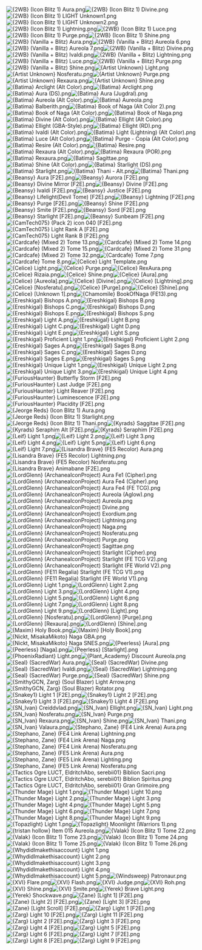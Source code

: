 ![{2WB} (Icon Blitz 1) Aura.png](https://raw.githubusercontent.com/Klokinator/FE-Repo/main/Item%20Icons/Magic%20-%20Light/%7B2WB%7D%20(Icon%20Blitz%201)%20Aura.png "{2WB} (Icon Blitz 1) Aura.png")![{2WB} (Icon Blitz 1) Divine.png](https://raw.githubusercontent.com/Klokinator/FE-Repo/main/Item%20Icons/Magic%20-%20Light/%7B2WB%7D%20(Icon%20Blitz%201)%20Divine.png "{2WB} (Icon Blitz 1) Divine.png")![{2WB} (Icon Blitz 1) LIGHT Unknown1.png](https://raw.githubusercontent.com/Klokinator/FE-Repo/main/Item%20Icons/Magic%20-%20Light/%7B2WB%7D%20(Icon%20Blitz%201)%20LIGHT%20Unknown1.png "{2WB} (Icon Blitz 1) LIGHT Unknown1.png")![{2WB} (Icon Blitz 1) LIGHT Unknown2.png](https://raw.githubusercontent.com/Klokinator/FE-Repo/main/Item%20Icons/Magic%20-%20Light/%7B2WB%7D%20(Icon%20Blitz%201)%20LIGHT%20Unknown2.png "{2WB} (Icon Blitz 1) LIGHT Unknown2.png")![{2WB} (Icon Blitz 1) Lightning.png](https://raw.githubusercontent.com/Klokinator/FE-Repo/main/Item%20Icons/Magic%20-%20Light/%7B2WB%7D%20(Icon%20Blitz%201)%20Lightning.png "{2WB} (Icon Blitz 1) Lightning.png")![{2WB} (Icon Blitz 1) Luce.png](https://raw.githubusercontent.com/Klokinator/FE-Repo/main/Item%20Icons/Magic%20-%20Light/%7B2WB%7D%20(Icon%20Blitz%201)%20Luce.png "{2WB} (Icon Blitz 1) Luce.png")![{2WB} (Icon Blitz 1) Purge.png](https://raw.githubusercontent.com/Klokinator/FE-Repo/main/Item%20Icons/Magic%20-%20Light/%7B2WB%7D%20(Icon%20Blitz%201)%20Purge.png "{2WB} (Icon Blitz 1) Purge.png")![{2WB} (Icon Blitz 1) Shine.png](https://raw.githubusercontent.com/Klokinator/FE-Repo/main/Item%20Icons/Magic%20-%20Light/%7B2WB%7D%20(Icon%20Blitz%201)%20Shine.png "{2WB} (Icon Blitz 1) Shine.png")![{2WB} (Vanilla + Blitz) Aura.png](https://raw.githubusercontent.com/Klokinator/FE-Repo/main/Item%20Icons/Magic%20-%20Light/%7B2WB%7D%20(Vanilla%20%2B%20Blitz)%20Aura.png "{2WB} (Vanilla + Blitz) Aura.png")![{2WB} (Vanilla + Blitz) Aureola 6.png](https://raw.githubusercontent.com/Klokinator/FE-Repo/main/Item%20Icons/Magic%20-%20Light/%7B2WB%7D%20(Vanilla%20%2B%20Blitz)%20Aureola%206.png "{2WB} (Vanilla + Blitz) Aureola 6.png")![{2WB} (Vanilla + Blitz) Aureola 7.png](https://raw.githubusercontent.com/Klokinator/FE-Repo/main/Item%20Icons/Magic%20-%20Light/%7B2WB%7D%20(Vanilla%20%2B%20Blitz)%20Aureola%207.png "{2WB} (Vanilla + Blitz) Aureola 7.png")![{2WB} (Vanilla + Blitz) Divine.png](https://raw.githubusercontent.com/Klokinator/FE-Repo/main/Item%20Icons/Magic%20-%20Light/%7B2WB%7D%20(Vanilla%20%2B%20Blitz)%20Divine.png "{2WB} (Vanilla + Blitz) Divine.png")![{2WB} (Vanilla + Blitz) Ivaldi.png](https://raw.githubusercontent.com/Klokinator/FE-Repo/main/Item%20Icons/Magic%20-%20Light/%7B2WB%7D%20(Vanilla%20%2B%20Blitz)%20Ivaldi.png "{2WB} (Vanilla + Blitz) Ivaldi.png")![{2WB} (Vanilla + Blitz) Lightning.png](https://raw.githubusercontent.com/Klokinator/FE-Repo/main/Item%20Icons/Magic%20-%20Light/%7B2WB%7D%20(Vanilla%20%2B%20Blitz)%20Lightning.png "{2WB} (Vanilla + Blitz) Lightning.png")![{2WB} (Vanilla + Blitz) Luce.png](https://raw.githubusercontent.com/Klokinator/FE-Repo/main/Item%20Icons/Magic%20-%20Light/%7B2WB%7D%20(Vanilla%20%2B%20Blitz)%20Luce.png "{2WB} (Vanilla + Blitz) Luce.png")![{2WB} (Vanilla + Blitz) Purge.png](https://raw.githubusercontent.com/Klokinator/FE-Repo/main/Item%20Icons/Magic%20-%20Light/%7B2WB%7D%20(Vanilla%20%2B%20Blitz)%20Purge.png "{2WB} (Vanilla + Blitz) Purge.png")![{2WB} (Vanilla + Blitz) Shine.png](https://raw.githubusercontent.com/Klokinator/FE-Repo/main/Item%20Icons/Magic%20-%20Light/%7B2WB%7D%20(Vanilla%20%2B%20Blitz)%20Shine.png "{2WB} (Vanilla + Blitz) Shine.png")![{Artist Unknown} Light.png](https://raw.githubusercontent.com/Klokinator/FE-Repo/main/Item%20Icons/Magic%20-%20Light/%7BArtist%20Unknown%7D%20Light.png "{Artist Unknown} Light.png")![{Artist Unknown} Nosferatu.png](https://raw.githubusercontent.com/Klokinator/FE-Repo/main/Item%20Icons/Magic%20-%20Light/%7BArtist%20Unknown%7D%20Nosferatu.png "{Artist Unknown} Nosferatu.png")![{Artist Unknown} Purge.png](https://raw.githubusercontent.com/Klokinator/FE-Repo/main/Item%20Icons/Magic%20-%20Light/%7BArtist%20Unknown%7D%20Purge.png "{Artist Unknown} Purge.png")![{Artist Unknown} Rexaura.png](https://raw.githubusercontent.com/Klokinator/FE-Repo/main/Item%20Icons/Magic%20-%20Light/%7BArtist%20Unknown%7D%20Rexaura.png "{Artist Unknown} Rexaura.png")![{Artist Unknown} Shine.png](https://raw.githubusercontent.com/Klokinator/FE-Repo/main/Item%20Icons/Magic%20-%20Light/%7BArtist%20Unknown%7D%20Shine.png "{Artist Unknown} Shine.png")![{Batima} Arclight (Alt Color).png](https://raw.githubusercontent.com/Klokinator/FE-Repo/main/Item%20Icons/Magic%20-%20Light/%7BBatima%7D%20Arclight%20(Alt%20Color).png "{Batima} Arclight (Alt Color).png")![{Batima} Arclight.png](https://raw.githubusercontent.com/Klokinator/FE-Repo/main/Item%20Icons/Magic%20-%20Light/%7BBatima%7D%20Arclight.png "{Batima} Arclight.png")![{Batima} Aura (DS).png](https://raw.githubusercontent.com/Klokinator/FE-Repo/main/Item%20Icons/Magic%20-%20Light/%7BBatima%7D%20Aura%20(DS).png "{Batima} Aura (DS).png")![{Batima} Aura (Jugdral).png](https://raw.githubusercontent.com/Klokinator/FE-Repo/main/Item%20Icons/Magic%20-%20Light/%7BBatima%7D%20Aura%20(Jugdral).png "{Batima} Aura (Jugdral).png")![{Batima} Aureola (Alt Color).png](https://raw.githubusercontent.com/Klokinator/FE-Repo/main/Item%20Icons/Magic%20-%20Light/%7BBatima%7D%20Aureola%20(Alt%20Color).png "{Batima} Aureola (Alt Color).png")![{Batima} Aureola.png](https://raw.githubusercontent.com/Klokinator/FE-Repo/main/Item%20Icons/Magic%20-%20Light/%7BBatima%7D%20Aureola.png "{Batima} Aureola.png")![{Batima} Balberith.png](https://raw.githubusercontent.com/Klokinator/FE-Repo/main/Item%20Icons/Magic%20-%20Light/%7BBatima%7D%20Balberith.png "{Batima} Balberith.png")![{Batima} Book of Naga (Alt Color 2).png](https://raw.githubusercontent.com/Klokinator/FE-Repo/main/Item%20Icons/Magic%20-%20Light/%7BBatima%7D%20Book%20of%20Naga%20(Alt%20Color%202).png "{Batima} Book of Naga (Alt Color 2).png")![{Batima} Book of Naga (Alt Color).png](https://raw.githubusercontent.com/Klokinator/FE-Repo/main/Item%20Icons/Magic%20-%20Light/%7BBatima%7D%20Book%20of%20Naga%20(Alt%20Color).png "{Batima} Book of Naga (Alt Color).png")![{Batima} Book of Naga.png](https://raw.githubusercontent.com/Klokinator/FE-Repo/main/Item%20Icons/Magic%20-%20Light/%7BBatima%7D%20Book%20of%20Naga.png "{Batima} Book of Naga.png")![{Batima} Divine (Alt Color).png](https://raw.githubusercontent.com/Klokinator/FE-Repo/main/Item%20Icons/Magic%20-%20Light/%7BBatima%7D%20Divine%20(Alt%20Color).png "{Batima} Divine (Alt Color).png")![{Batima} Ellight (Alt Color).png](https://raw.githubusercontent.com/Klokinator/FE-Repo/main/Item%20Icons/Magic%20-%20Light/%7BBatima%7D%20Ellight%20(Alt%20Color).png "{Batima} Ellight (Alt Color).png")![{Batima} Ellight (GBA-Style).png](https://raw.githubusercontent.com/Klokinator/FE-Repo/main/Item%20Icons/Magic%20-%20Light/%7BBatima%7D%20Ellight%20(GBA-Style).png "{Batima} Ellight (GBA-Style).png")![{Batima} Ellight (RD).png](https://raw.githubusercontent.com/Klokinator/FE-Repo/main/Item%20Icons/Magic%20-%20Light/%7BBatima%7D%20Ellight%20(RD).png "{Batima} Ellight (RD).png")![{Batima} Ivaldi (Alt Color).png](https://raw.githubusercontent.com/Klokinator/FE-Repo/main/Item%20Icons/Magic%20-%20Light/%7BBatima%7D%20Ivaldi%20(Alt%20Color).png "{Batima} Ivaldi (Alt Color).png")![{Batima} Light (Lightning) (Alt Color).png](https://raw.githubusercontent.com/Klokinator/FE-Repo/main/Item%20Icons/Magic%20-%20Light/%7BBatima%7D%20Light%20(Lightning)%20(Alt%20Color).png "{Batima} Light (Lightning) (Alt Color).png")![{Batima} Luce (Alt Color).png](https://raw.githubusercontent.com/Klokinator/FE-Repo/main/Item%20Icons/Magic%20-%20Light/%7BBatima%7D%20Luce%20(Alt%20Color).png "{Batima} Luce (Alt Color).png")![{Batima} Purge - Copia (Alt Color).png](https://raw.githubusercontent.com/Klokinator/FE-Repo/main/Item%20Icons/Magic%20-%20Light/%7BBatima%7D%20Purge%20-%20Copia%20(Alt%20Color).png "{Batima} Purge - Copia (Alt Color).png")![{Batima} Resire (Alt Color).png](https://raw.githubusercontent.com/Klokinator/FE-Repo/main/Item%20Icons/Magic%20-%20Light/%7BBatima%7D%20Resire%20(Alt%20Color).png "{Batima} Resire (Alt Color).png")![{Batima} Resire.png](https://raw.githubusercontent.com/Klokinator/FE-Repo/main/Item%20Icons/Magic%20-%20Light/%7BBatima%7D%20Resire.png "{Batima} Resire.png")![{Batima} Rexaura (Alt Color).png](https://raw.githubusercontent.com/Klokinator/FE-Repo/main/Item%20Icons/Magic%20-%20Light/%7BBatima%7D%20Rexaura%20(Alt%20Color).png "{Batima} Rexaura (Alt Color).png")![{Batima} Rexaura (POR).png](https://raw.githubusercontent.com/Klokinator/FE-Repo/main/Item%20Icons/Magic%20-%20Light/%7BBatima%7D%20Rexaura%20(POR).png "{Batima} Rexaura (POR).png")![{Batima} Rexaura.png](https://raw.githubusercontent.com/Klokinator/FE-Repo/main/Item%20Icons/Magic%20-%20Light/%7BBatima%7D%20Rexaura.png "{Batima} Rexaura.png")![{Batima} Sagittae.png](https://raw.githubusercontent.com/Klokinator/FE-Repo/main/Item%20Icons/Magic%20-%20Light/%7BBatima%7D%20Sagittae.png "{Batima} Sagittae.png")![{Batima} Shine (Alt Color).png](https://raw.githubusercontent.com/Klokinator/FE-Repo/main/Item%20Icons/Magic%20-%20Light/%7BBatima%7D%20Shine%20(Alt%20Color).png "{Batima} Shine (Alt Color).png")![{Batima} Starlight (DS).png](https://raw.githubusercontent.com/Klokinator/FE-Repo/main/Item%20Icons/Magic%20-%20Light/%7BBatima%7D%20Starlight%20(DS).png "{Batima} Starlight (DS).png")![{Batima} Starlight.png](https://raw.githubusercontent.com/Klokinator/FE-Repo/main/Item%20Icons/Magic%20-%20Light/%7BBatima%7D%20Starlight.png "{Batima} Starlight.png")![{Batima} Thani - Alt.png](https://raw.githubusercontent.com/Klokinator/FE-Repo/main/Item%20Icons/Magic%20-%20Light/%7BBatima%7D%20Thani%20-%20Alt.png "{Batima} Thani - Alt.png")![{Batima} Thani.png](https://raw.githubusercontent.com/Klokinator/FE-Repo/main/Item%20Icons/Magic%20-%20Light/%7BBatima%7D%20Thani.png "{Batima} Thani.png")![{Beansy} Aura [F2E].png](https://raw.githubusercontent.com/Klokinator/FE-Repo/main/Item%20Icons/Magic%20-%20Light/%7BBeansy%7D%20Aura%20%5BF2E%5D.png "{Beansy} Aura [F2E].png")![{Beansy} Aurora [F2E].png](https://raw.githubusercontent.com/Klokinator/FE-Repo/main/Item%20Icons/Magic%20-%20Light/%7BBeansy%7D%20Aurora%20%5BF2E%5D.png "{Beansy} Aurora [F2E].png")![{Beansy} Divine Mirror [F2E].png](https://raw.githubusercontent.com/Klokinator/FE-Repo/main/Item%20Icons/Magic%20-%20Light/%7BBeansy%7D%20Divine%20Mirror%20%5BF2E%5D.png "{Beansy} Divine Mirror [F2E].png")![{Beansy} Divine [F2E].png](https://raw.githubusercontent.com/Klokinator/FE-Repo/main/Item%20Icons/Magic%20-%20Light/%7BBeansy%7D%20Divine%20%5BF2E%5D.png "{Beansy} Divine [F2E].png")![{Beansy} Ivaldi [F2E].png](https://raw.githubusercontent.com/Klokinator/FE-Repo/main/Item%20Icons/Magic%20-%20Light/%7BBeansy%7D%20Ivaldi%20%5BF2E%5D.png "{Beansy} Ivaldi [F2E].png")![{Beansy} Justice [F2E].png](https://raw.githubusercontent.com/Klokinator/FE-Repo/main/Item%20Icons/Magic%20-%20Light/%7BBeansy%7D%20Justice%20%5BF2E%5D.png "{Beansy} Justice [F2E].png")![{Beansy} Lifelight(Devil Tome) [F2E].png](https://raw.githubusercontent.com/Klokinator/FE-Repo/main/Item%20Icons/Magic%20-%20Light/%7BBeansy%7D%20Lifelight(Devil%20Tome)%20%5BF2E%5D.png "{Beansy} Lifelight(Devil Tome) [F2E].png")![{Beansy} Lightning [F2E].png](https://raw.githubusercontent.com/Klokinator/FE-Repo/main/Item%20Icons/Magic%20-%20Light/%7BBeansy%7D%20Lightning%20%5BF2E%5D.png "{Beansy} Lightning [F2E].png")![{Beansy} Purge [F2E].png](https://raw.githubusercontent.com/Klokinator/FE-Repo/main/Item%20Icons/Magic%20-%20Light/%7BBeansy%7D%20Purge%20%5BF2E%5D.png "{Beansy} Purge [F2E].png")![{Beansy} Shine [F2E].png](https://raw.githubusercontent.com/Klokinator/FE-Repo/main/Item%20Icons/Magic%20-%20Light/%7BBeansy%7D%20Shine%20%5BF2E%5D.png "{Beansy} Shine [F2E].png")![{Beansy} Smite [F2E].png](https://raw.githubusercontent.com/Klokinator/FE-Repo/main/Item%20Icons/Magic%20-%20Light/%7BBeansy%7D%20Smite%20%5BF2E%5D.png "{Beansy} Smite [F2E].png")![{Beansy} Sord [F2E].png](https://raw.githubusercontent.com/Klokinator/FE-Repo/main/Item%20Icons/Magic%20-%20Light/%7BBeansy%7D%20Sord%20%5BF2E%5D.png "{Beansy} Sord [F2E].png")![{Beansy} Starlight [F2E].png](https://raw.githubusercontent.com/Klokinator/FE-Repo/main/Item%20Icons/Magic%20-%20Light/%7BBeansy%7D%20Starlight%20%5BF2E%5D.png "{Beansy} Starlight [F2E].png")![{Beansy} Sunbeam [F2E].png](https://raw.githubusercontent.com/Klokinator/FE-Repo/main/Item%20Icons/Magic%20-%20Light/%7BBeansy%7D%20Sunbeam%20%5BF2E%5D.png "{Beansy} Sunbeam [F2E].png")![{CamTech075} (Pack 2) icon 040 [F2E].png](https://raw.githubusercontent.com/Klokinator/FE-Repo/main/Item%20Icons/Magic%20-%20Light/%7BCamTech075%7D%20(Pack%202)%20icon%20040%20%5BF2E%5D.png "{CamTech075} (Pack 2) icon 040 [F2E].png")![{CamTech075} Light Rank A [F2E].png](https://raw.githubusercontent.com/Klokinator/FE-Repo/main/Item%20Icons/Magic%20-%20Light/%7BCamTech075%7D%20Light%20Rank%20A%20%5BF2E%5D.png "{CamTech075} Light Rank A [F2E].png")![{CamTech075} Light Rank B [F2E].png](https://raw.githubusercontent.com/Klokinator/FE-Repo/main/Item%20Icons/Magic%20-%20Light/%7BCamTech075%7D%20Light%20Rank%20B%20%5BF2E%5D.png "{CamTech075} Light Rank B [F2E].png")![{Cardcafe} (Mixed 2) Tome 13.png](https://raw.githubusercontent.com/Klokinator/FE-Repo/main/Item%20Icons/Magic%20-%20Light/%7BCardcafe%7D%20(Mixed%202)%20Tome%2013.png "{Cardcafe} (Mixed 2) Tome 13.png")![{Cardcafe} (Mixed 2) Tome 14.png](https://raw.githubusercontent.com/Klokinator/FE-Repo/main/Item%20Icons/Magic%20-%20Light/%7BCardcafe%7D%20(Mixed%202)%20Tome%2014.png "{Cardcafe} (Mixed 2) Tome 14.png")![{Cardcafe} (Mixed 2) Tome 15.png](https://raw.githubusercontent.com/Klokinator/FE-Repo/main/Item%20Icons/Magic%20-%20Light/%7BCardcafe%7D%20(Mixed%202)%20Tome%2015.png "{Cardcafe} (Mixed 2) Tome 15.png")![{Cardcafe} (Mixed 2) Tome 31.png](https://raw.githubusercontent.com/Klokinator/FE-Repo/main/Item%20Icons/Magic%20-%20Light/%7BCardcafe%7D%20(Mixed%202)%20Tome%2031.png "{Cardcafe} (Mixed 2) Tome 31.png")![{Cardcafe} (Mixed 2) Tome 32.png](https://raw.githubusercontent.com/Klokinator/FE-Repo/main/Item%20Icons/Magic%20-%20Light/%7BCardcafe%7D%20(Mixed%202)%20Tome%2032.png "{Cardcafe} (Mixed 2) Tome 32.png")![{Cardcafe} Tome 7.png](https://raw.githubusercontent.com/Klokinator/FE-Repo/main/Item%20Icons/Magic%20-%20Light/%7BCardcafe%7D%20Tome%207.png "{Cardcafe} Tome 7.png")![{Cardcafe} Tome 8.png](https://raw.githubusercontent.com/Klokinator/FE-Repo/main/Item%20Icons/Magic%20-%20Light/%7BCardcafe%7D%20Tome%208.png "{Cardcafe} Tome 8.png")![{Celice} Light Template.png](https://raw.githubusercontent.com/Klokinator/FE-Repo/main/Item%20Icons/Magic%20-%20Light/%7BCelice%7D%20Light%20Template.png "{Celice} Light Template.png")![{Celice} Light.png](https://raw.githubusercontent.com/Klokinator/FE-Repo/main/Item%20Icons/Magic%20-%20Light/%7BCelice%7D%20Light.png "{Celice} Light.png")![{Celice} Purge.png](https://raw.githubusercontent.com/Klokinator/FE-Repo/main/Item%20Icons/Magic%20-%20Light/%7BCelice%7D%20Purge.png "{Celice} Purge.png")![{Celice} RexAura.png](https://raw.githubusercontent.com/Klokinator/FE-Repo/main/Item%20Icons/Magic%20-%20Light/%7BCelice%7D%20RexAura.png "{Celice} RexAura.png")![{Celice} Rizaia.png](https://raw.githubusercontent.com/Klokinator/FE-Repo/main/Item%20Icons/Magic%20-%20Light/%7BCelice%7D%20Rizaia.png "{Celice} Rizaia.png")![{Celice} Shine.png](https://raw.githubusercontent.com/Klokinator/FE-Repo/main/Item%20Icons/Magic%20-%20Light/%7BCelice%7D%20Shine.png "{Celice} Shine.png")![{Celice} [Aura].png](https://raw.githubusercontent.com/Klokinator/FE-Repo/main/Item%20Icons/Magic%20-%20Light/%7BCelice%7D%20%5BAura%5D.png "{Celice} [Aura].png")![{Celice} [Aureola].png](https://raw.githubusercontent.com/Klokinator/FE-Repo/main/Item%20Icons/Magic%20-%20Light/%7BCelice%7D%20%5BAureola%5D.png "{Celice} [Aureola].png")![{Celice} [Divine].png](https://raw.githubusercontent.com/Klokinator/FE-Repo/main/Item%20Icons/Magic%20-%20Light/%7BCelice%7D%20%5BDivine%5D.png "{Celice} [Divine].png")![{Celice} [Lightning].png](https://raw.githubusercontent.com/Klokinator/FE-Repo/main/Item%20Icons/Magic%20-%20Light/%7BCelice%7D%20%5BLightning%5D.png "{Celice} [Lightning].png")![{Celice} [Nosferatu].png](https://raw.githubusercontent.com/Klokinator/FE-Repo/main/Item%20Icons/Magic%20-%20Light/%7BCelice%7D%20%5BNosferatu%5D.png "{Celice} [Nosferatu].png")![{Celice} [Purge].png](https://raw.githubusercontent.com/Klokinator/FE-Repo/main/Item%20Icons/Magic%20-%20Light/%7BCelice%7D%20%5BPurge%5D.png "{Celice} [Purge].png")![{Celice} [Shine].png](https://raw.githubusercontent.com/Klokinator/FE-Repo/main/Item%20Icons/Magic%20-%20Light/%7BCelice%7D%20%5BShine%5D.png "{Celice} [Shine].png")![{Celice} [Unknown 1].png](https://raw.githubusercontent.com/Klokinator/FE-Repo/main/Item%20Icons/Magic%20-%20Light/%7BCelice%7D%20%5BUnknown%201%5D.png "{Celice} [Unknown 1].png")![{Chamomile} BookOfNaga (FE13).png](https://raw.githubusercontent.com/Klokinator/FE-Repo/main/Item%20Icons/Magic%20-%20Light/%7BChamomile%7D%20BookOfNaga%20(FE13).png "{Chamomile} BookOfNaga (FE13).png")![{Ereshkigal} Bishops A.png](https://raw.githubusercontent.com/Klokinator/FE-Repo/main/Item%20Icons/Magic%20-%20Light/%7BEreshkigal%7D%20Bishops%20A.png "{Ereshkigal} Bishops A.png")![{Ereshkigal} Bishops B.png](https://raw.githubusercontent.com/Klokinator/FE-Repo/main/Item%20Icons/Magic%20-%20Light/%7BEreshkigal%7D%20Bishops%20B.png "{Ereshkigal} Bishops B.png")![{Ereshkigal} Bishops C.png](https://raw.githubusercontent.com/Klokinator/FE-Repo/main/Item%20Icons/Magic%20-%20Light/%7BEreshkigal%7D%20Bishops%20C.png "{Ereshkigal} Bishops C.png")![{Ereshkigal} Bishops D.png](https://raw.githubusercontent.com/Klokinator/FE-Repo/main/Item%20Icons/Magic%20-%20Light/%7BEreshkigal%7D%20Bishops%20D.png "{Ereshkigal} Bishops D.png")![{Ereshkigal} Bishops E.png](https://raw.githubusercontent.com/Klokinator/FE-Repo/main/Item%20Icons/Magic%20-%20Light/%7BEreshkigal%7D%20Bishops%20E.png "{Ereshkigal} Bishops E.png")![{Ereshkigal} Bishops S.png](https://raw.githubusercontent.com/Klokinator/FE-Repo/main/Item%20Icons/Magic%20-%20Light/%7BEreshkigal%7D%20Bishops%20S.png "{Ereshkigal} Bishops S.png")![{Ereshkigal} Light A.png](https://raw.githubusercontent.com/Klokinator/FE-Repo/main/Item%20Icons/Magic%20-%20Light/%7BEreshkigal%7D%20Light%20A.png "{Ereshkigal} Light A.png")![{Ereshkigal} Light B.png](https://raw.githubusercontent.com/Klokinator/FE-Repo/main/Item%20Icons/Magic%20-%20Light/%7BEreshkigal%7D%20Light%20B.png "{Ereshkigal} Light B.png")![{Ereshkigal} Light C.png](https://raw.githubusercontent.com/Klokinator/FE-Repo/main/Item%20Icons/Magic%20-%20Light/%7BEreshkigal%7D%20Light%20C.png "{Ereshkigal} Light C.png")![{Ereshkigal} Light D.png](https://raw.githubusercontent.com/Klokinator/FE-Repo/main/Item%20Icons/Magic%20-%20Light/%7BEreshkigal%7D%20Light%20D.png "{Ereshkigal} Light D.png")![{Ereshkigal} Light E.png](https://raw.githubusercontent.com/Klokinator/FE-Repo/main/Item%20Icons/Magic%20-%20Light/%7BEreshkigal%7D%20Light%20E.png "{Ereshkigal} Light E.png")![{Ereshkigal} Light S.png](https://raw.githubusercontent.com/Klokinator/FE-Repo/main/Item%20Icons/Magic%20-%20Light/%7BEreshkigal%7D%20Light%20S.png "{Ereshkigal} Light S.png")![{Ereshkigal} Proficient Light 1.png](https://raw.githubusercontent.com/Klokinator/FE-Repo/main/Item%20Icons/Magic%20-%20Light/%7BEreshkigal%7D%20Proficient%20Light%201.png "{Ereshkigal} Proficient Light 1.png")![{Ereshkigal} Proficient Light 2.png](https://raw.githubusercontent.com/Klokinator/FE-Repo/main/Item%20Icons/Magic%20-%20Light/%7BEreshkigal%7D%20Proficient%20Light%202.png "{Ereshkigal} Proficient Light 2.png")![{Ereshkigal} Sages A.png](https://raw.githubusercontent.com/Klokinator/FE-Repo/main/Item%20Icons/Magic%20-%20Light/%7BEreshkigal%7D%20Sages%20A.png "{Ereshkigal} Sages A.png")![{Ereshkigal} Sages B.png](https://raw.githubusercontent.com/Klokinator/FE-Repo/main/Item%20Icons/Magic%20-%20Light/%7BEreshkigal%7D%20Sages%20B.png "{Ereshkigal} Sages B.png")![{Ereshkigal} Sages C.png](https://raw.githubusercontent.com/Klokinator/FE-Repo/main/Item%20Icons/Magic%20-%20Light/%7BEreshkigal%7D%20Sages%20C.png "{Ereshkigal} Sages C.png")![{Ereshkigal} Sages D.png](https://raw.githubusercontent.com/Klokinator/FE-Repo/main/Item%20Icons/Magic%20-%20Light/%7BEreshkigal%7D%20Sages%20D.png "{Ereshkigal} Sages D.png")![{Ereshkigal} Sages E.png](https://raw.githubusercontent.com/Klokinator/FE-Repo/main/Item%20Icons/Magic%20-%20Light/%7BEreshkigal%7D%20Sages%20E.png "{Ereshkigal} Sages E.png")![{Ereshkigal} Sages S.png](https://raw.githubusercontent.com/Klokinator/FE-Repo/main/Item%20Icons/Magic%20-%20Light/%7BEreshkigal%7D%20Sages%20S.png "{Ereshkigal} Sages S.png")![{Ereshkigal} Unique Light 1.png](https://raw.githubusercontent.com/Klokinator/FE-Repo/main/Item%20Icons/Magic%20-%20Light/%7BEreshkigal%7D%20Unique%20Light%201.png "{Ereshkigal} Unique Light 1.png")![{Ereshkigal} Unique Light 2.png](https://raw.githubusercontent.com/Klokinator/FE-Repo/main/Item%20Icons/Magic%20-%20Light/%7BEreshkigal%7D%20Unique%20Light%202.png "{Ereshkigal} Unique Light 2.png")![{Ereshkigal} Unique Light 3.png](https://raw.githubusercontent.com/Klokinator/FE-Repo/main/Item%20Icons/Magic%20-%20Light/%7BEreshkigal%7D%20Unique%20Light%203.png "{Ereshkigal} Unique Light 3.png")![{Ereshkigal} Unique Light 4.png](https://raw.githubusercontent.com/Klokinator/FE-Repo/main/Item%20Icons/Magic%20-%20Light/%7BEreshkigal%7D%20Unique%20Light%204.png "{Ereshkigal} Unique Light 4.png")![{FuriousHaunter} Butterfly Storm [F2E].png](https://raw.githubusercontent.com/Klokinator/FE-Repo/main/Item%20Icons/Magic%20-%20Light/%7BFuriousHaunter%7D%20Butterfly%20Storm%20%5BF2E%5D.png "{FuriousHaunter} Butterfly Storm [F2E].png")![{FuriousHaunter} Last Judge [F2E].png](https://raw.githubusercontent.com/Klokinator/FE-Repo/main/Item%20Icons/Magic%20-%20Light/%7BFuriousHaunter%7D%20Last%20Judge%20%5BF2E%5D.png "{FuriousHaunter} Last Judge [F2E].png")![{FuriousHaunter} Light Reaver [F2E].png](https://raw.githubusercontent.com/Klokinator/FE-Repo/main/Item%20Icons/Magic%20-%20Light/%7BFuriousHaunter%7D%20Light%20Reaver%20%5BF2E%5D.png "{FuriousHaunter} Light Reaver [F2E].png")![{FuriousHaunter} Luminescence [F2E].png](https://raw.githubusercontent.com/Klokinator/FE-Repo/main/Item%20Icons/Magic%20-%20Light/%7BFuriousHaunter%7D%20Luminescence%20%5BF2E%5D.png "{FuriousHaunter} Luminescence [F2E].png")![{FuriousHaunter} Placidity [F2E].png](https://raw.githubusercontent.com/Klokinator/FE-Repo/main/Item%20Icons/Magic%20-%20Light/%7BFuriousHaunter%7D%20Placidity%20%5BF2E%5D.png "{FuriousHaunter} Placidity [F2E].png")![{Jeorge Reds} (Icon Blitz 1) Aura.png](https://raw.githubusercontent.com/Klokinator/FE-Repo/main/Item%20Icons/Magic%20-%20Light/%7BJeorge%20Reds%7D%20(Icon%20Blitz%201)%20Aura.png "{Jeorge Reds} (Icon Blitz 1) Aura.png")![{Jeorge Reds} (Icon Blitz 1) Starlight.png](https://raw.githubusercontent.com/Klokinator/FE-Repo/main/Item%20Icons/Magic%20-%20Light/%7BJeorge%20Reds%7D%20(Icon%20Blitz%201)%20Starlight.png "{Jeorge Reds} (Icon Blitz 1) Starlight.png")![{Jeorge Reds} (Icon Blitz 1) Thani.png](https://raw.githubusercontent.com/Klokinator/FE-Repo/main/Item%20Icons/Magic%20-%20Light/%7BJeorge%20Reds%7D%20(Icon%20Blitz%201)%20Thani.png "{Jeorge Reds} (Icon Blitz 1) Thani.png")![{Kyrads} Saggitae [F2E].png](https://raw.githubusercontent.com/Klokinator/FE-Repo/main/Item%20Icons/Magic%20-%20Light/%7BKyrads%7D%20Saggitae%20%5BF2E%5D.png "{Kyrads} Saggitae [F2E].png")![{Kyrads} Seraphim Alt [F2E].png](https://raw.githubusercontent.com/Klokinator/FE-Repo/main/Item%20Icons/Magic%20-%20Light/%7BKyrads%7D%20Seraphim%20Alt%20%5BF2E%5D.png "{Kyrads} Seraphim Alt [F2E].png")![{Kyrads} Seraphim [F2E].png](https://raw.githubusercontent.com/Klokinator/FE-Repo/main/Item%20Icons/Magic%20-%20Light/%7BKyrads%7D%20Seraphim%20%5BF2E%5D.png "{Kyrads} Seraphim [F2E].png")![{Leif} Light 1.png](https://raw.githubusercontent.com/Klokinator/FE-Repo/main/Item%20Icons/Magic%20-%20Light/%7BLeif%7D%20Light%201.png "{Leif} Light 1.png")![{Leif} Light 2.png](https://raw.githubusercontent.com/Klokinator/FE-Repo/main/Item%20Icons/Magic%20-%20Light/%7BLeif%7D%20Light%202.png "{Leif} Light 2.png")![{Leif} Light 3.png](https://raw.githubusercontent.com/Klokinator/FE-Repo/main/Item%20Icons/Magic%20-%20Light/%7BLeif%7D%20Light%203.png "{Leif} Light 3.png")![{Leif} Light 4.png](https://raw.githubusercontent.com/Klokinator/FE-Repo/main/Item%20Icons/Magic%20-%20Light/%7BLeif%7D%20Light%204.png "{Leif} Light 4.png")![{Leif} Light 5.png](https://raw.githubusercontent.com/Klokinator/FE-Repo/main/Item%20Icons/Magic%20-%20Light/%7BLeif%7D%20Light%205.png "{Leif} Light 5.png")![{Leif} Light 6.png](https://raw.githubusercontent.com/Klokinator/FE-Repo/main/Item%20Icons/Magic%20-%20Light/%7BLeif%7D%20Light%206.png "{Leif} Light 6.png")![{Leif} Light 7.png](https://raw.githubusercontent.com/Klokinator/FE-Repo/main/Item%20Icons/Magic%20-%20Light/%7BLeif%7D%20Light%207.png "{Leif} Light 7.png")![{Lisandra Brave} (FE5 Recolor) Aura.png](https://raw.githubusercontent.com/Klokinator/FE-Repo/main/Item%20Icons/Magic%20-%20Light/%7BLisandra%20Brave%7D%20(FE5%20Recolor)%20Aura.png "{Lisandra Brave} (FE5 Recolor) Aura.png")![{Lisandra Brave} (FE5 Recolor) Lightning.png](https://raw.githubusercontent.com/Klokinator/FE-Repo/main/Item%20Icons/Magic%20-%20Light/%7BLisandra%20Brave%7D%20(FE5%20Recolor)%20Lightning.png "{Lisandra Brave} (FE5 Recolor) Lightning.png")![{Lisandra Brave} (FE5 Recolor) Nosferatu.png](https://raw.githubusercontent.com/Klokinator/FE-Repo/main/Item%20Icons/Magic%20-%20Light/%7BLisandra%20Brave%7D%20(FE5%20Recolor)%20Nosferatu.png "{Lisandra Brave} (FE5 Recolor) Nosferatu.png")![{Lisandra Brave} Animabane [F2E].png](https://raw.githubusercontent.com/Klokinator/FE-Repo/main/Item%20Icons/Magic%20-%20Light/%7BLisandra%20Brave%7D%20Animabane%20%5BF2E%5D.png "{Lisandra Brave} Animabane [F2E].png")![{LordGlenn} (ArchaneaIconProject) Aura Fe1 (Cipher).png](https://raw.githubusercontent.com/Klokinator/FE-Repo/main/Item%20Icons/Magic%20-%20Light/%7BLordGlenn%7D%20(ArchaneaIconProject)%20Aura%20Fe1%20(Cipher).png "{LordGlenn} (ArchaneaIconProject) Aura Fe1 (Cipher).png")![{LordGlenn} (ArchaneaIconProject) Aura Fe4 (Cipher).png](https://raw.githubusercontent.com/Klokinator/FE-Repo/main/Item%20Icons/Magic%20-%20Light/%7BLordGlenn%7D%20(ArchaneaIconProject)%20Aura%20Fe4%20(Cipher).png "{LordGlenn} (ArchaneaIconProject) Aura Fe4 (Cipher).png")![{LordGlenn} (ArchaneaIconProject) Aura Fe4 (FE TCG).png](https://raw.githubusercontent.com/Klokinator/FE-Repo/main/Item%20Icons/Magic%20-%20Light/%7BLordGlenn%7D%20(ArchaneaIconProject)%20Aura%20Fe4%20(FE%20TCG).png "{LordGlenn} (ArchaneaIconProject) Aura Fe4 (FE TCG).png")![{LordGlenn} (ArchaneaIconProject) Aureola (Aglow).png](https://raw.githubusercontent.com/Klokinator/FE-Repo/main/Item%20Icons/Magic%20-%20Light/%7BLordGlenn%7D%20(ArchaneaIconProject)%20Aureola%20(Aglow).png "{LordGlenn} (ArchaneaIconProject) Aureola (Aglow).png")![{LordGlenn} (ArchaneaIconProject) Aureola.png](https://raw.githubusercontent.com/Klokinator/FE-Repo/main/Item%20Icons/Magic%20-%20Light/%7BLordGlenn%7D%20(ArchaneaIconProject)%20Aureola.png "{LordGlenn} (ArchaneaIconProject) Aureola.png")![{LordGlenn} (ArchaneaIconProject) Divine.png](https://raw.githubusercontent.com/Klokinator/FE-Repo/main/Item%20Icons/Magic%20-%20Light/%7BLordGlenn%7D%20(ArchaneaIconProject)%20Divine.png "{LordGlenn} (ArchaneaIconProject) Divine.png")![{LordGlenn} (ArchaneaIconProject) Exordium.png](https://raw.githubusercontent.com/Klokinator/FE-Repo/main/Item%20Icons/Magic%20-%20Light/%7BLordGlenn%7D%20(ArchaneaIconProject)%20Exordium.png "{LordGlenn} (ArchaneaIconProject) Exordium.png")![{LordGlenn} (ArchaneaIconProject) Lightning.png](https://raw.githubusercontent.com/Klokinator/FE-Repo/main/Item%20Icons/Magic%20-%20Light/%7BLordGlenn%7D%20(ArchaneaIconProject)%20Lightning.png "{LordGlenn} (ArchaneaIconProject) Lightning.png")![{LordGlenn} (ArchaneaIconProject) Naga.png](https://raw.githubusercontent.com/Klokinator/FE-Repo/main/Item%20Icons/Magic%20-%20Light/%7BLordGlenn%7D%20(ArchaneaIconProject)%20Naga.png "{LordGlenn} (ArchaneaIconProject) Naga.png")![{LordGlenn} (ArchaneaIconProject) Nosferatu.png](https://raw.githubusercontent.com/Klokinator/FE-Repo/main/Item%20Icons/Magic%20-%20Light/%7BLordGlenn%7D%20(ArchaneaIconProject)%20Nosferatu.png "{LordGlenn} (ArchaneaIconProject) Nosferatu.png")![{LordGlenn} (ArchaneaIconProject) Purge.png](https://raw.githubusercontent.com/Klokinator/FE-Repo/main/Item%20Icons/Magic%20-%20Light/%7BLordGlenn%7D%20(ArchaneaIconProject)%20Purge.png "{LordGlenn} (ArchaneaIconProject) Purge.png")![{LordGlenn} (ArchaneaIconProject) Sagittae.png](https://raw.githubusercontent.com/Klokinator/FE-Repo/main/Item%20Icons/Magic%20-%20Light/%7BLordGlenn%7D%20(ArchaneaIconProject)%20Sagittae.png "{LordGlenn} (ArchaneaIconProject) Sagittae.png")![{LordGlenn} (ArchaneaIconProject) Starlight (Cipher).png](https://raw.githubusercontent.com/Klokinator/FE-Repo/main/Item%20Icons/Magic%20-%20Light/%7BLordGlenn%7D%20(ArchaneaIconProject)%20Starlight%20(Cipher).png "{LordGlenn} (ArchaneaIconProject) Starlight (Cipher).png")![{LordGlenn} (ArchaneaIconProject) Starlight (FE TCG V2).png](https://raw.githubusercontent.com/Klokinator/FE-Repo/main/Item%20Icons/Magic%20-%20Light/%7BLordGlenn%7D%20(ArchaneaIconProject)%20Starlight%20(FE%20TCG%20V2).png "{LordGlenn} (ArchaneaIconProject) Starlight (FE TCG V2).png")![{LordGlenn} (ArchaneaIconProject) Starlight (FE World V2).png](https://raw.githubusercontent.com/Klokinator/FE-Repo/main/Item%20Icons/Magic%20-%20Light/%7BLordGlenn%7D%20(ArchaneaIconProject)%20Starlight%20(FE%20World%20V2).png "{LordGlenn} (ArchaneaIconProject) Starlight (FE World V2).png")![{LordGlenn} (FE11 Regalia) Starlight (FE TCG V1).png](https://raw.githubusercontent.com/Klokinator/FE-Repo/main/Item%20Icons/Magic%20-%20Light/%7BLordGlenn%7D%20(FE11%20Regalia)%20Starlight%20(FE%20TCG%20V1).png "{LordGlenn} (FE11 Regalia) Starlight (FE TCG V1).png")![{LordGlenn} (FE11 Regalia) Starlight (FE World V1).png](https://raw.githubusercontent.com/Klokinator/FE-Repo/main/Item%20Icons/Magic%20-%20Light/%7BLordGlenn%7D%20(FE11%20Regalia)%20Starlight%20(FE%20World%20V1).png "{LordGlenn} (FE11 Regalia) Starlight (FE World V1).png")![{LordGlenn} Light 1.png](https://raw.githubusercontent.com/Klokinator/FE-Repo/main/Item%20Icons/Magic%20-%20Light/%7BLordGlenn%7D%20Light%201.png "{LordGlenn} Light 1.png")![{LordGlenn} Light 2.png](https://raw.githubusercontent.com/Klokinator/FE-Repo/main/Item%20Icons/Magic%20-%20Light/%7BLordGlenn%7D%20Light%202.png "{LordGlenn} Light 2.png")![{LordGlenn} Light 3.png](https://raw.githubusercontent.com/Klokinator/FE-Repo/main/Item%20Icons/Magic%20-%20Light/%7BLordGlenn%7D%20Light%203.png "{LordGlenn} Light 3.png")![{LordGlenn} Light 4.png](https://raw.githubusercontent.com/Klokinator/FE-Repo/main/Item%20Icons/Magic%20-%20Light/%7BLordGlenn%7D%20Light%204.png "{LordGlenn} Light 4.png")![{LordGlenn} Light 5.png](https://raw.githubusercontent.com/Klokinator/FE-Repo/main/Item%20Icons/Magic%20-%20Light/%7BLordGlenn%7D%20Light%205.png "{LordGlenn} Light 5.png")![{LordGlenn} Light 6.png](https://raw.githubusercontent.com/Klokinator/FE-Repo/main/Item%20Icons/Magic%20-%20Light/%7BLordGlenn%7D%20Light%206.png "{LordGlenn} Light 6.png")![{LordGlenn} Light 7.png](https://raw.githubusercontent.com/Klokinator/FE-Repo/main/Item%20Icons/Magic%20-%20Light/%7BLordGlenn%7D%20Light%207.png "{LordGlenn} Light 7.png")![{LordGlenn} Light 8.png](https://raw.githubusercontent.com/Klokinator/FE-Repo/main/Item%20Icons/Magic%20-%20Light/%7BLordGlenn%7D%20Light%208.png "{LordGlenn} Light 8.png")![{LordGlenn} Light 9.png](https://raw.githubusercontent.com/Klokinator/FE-Repo/main/Item%20Icons/Magic%20-%20Light/%7BLordGlenn%7D%20Light%209.png "{LordGlenn} Light 9.png")![{LordGlenn} [Light].png](https://raw.githubusercontent.com/Klokinator/FE-Repo/main/Item%20Icons/Magic%20-%20Light/%7BLordGlenn%7D%20%5BLight%5D.png "{LordGlenn} [Light].png")![{LordGlenn} [Nosferatu].png](https://raw.githubusercontent.com/Klokinator/FE-Repo/main/Item%20Icons/Magic%20-%20Light/%7BLordGlenn%7D%20%5BNosferatu%5D.png "{LordGlenn} [Nosferatu].png")![{LordGlenn} [Purge].png](https://raw.githubusercontent.com/Klokinator/FE-Repo/main/Item%20Icons/Magic%20-%20Light/%7BLordGlenn%7D%20%5BPurge%5D.png "{LordGlenn} [Purge].png")![{LordGlenn} [Rexaura].png](https://raw.githubusercontent.com/Klokinator/FE-Repo/main/Item%20Icons/Magic%20-%20Light/%7BLordGlenn%7D%20%5BRexaura%5D.png "{LordGlenn} [Rexaura].png")![{LordGlenn} [Shine].png](https://raw.githubusercontent.com/Klokinator/FE-Repo/main/Item%20Icons/Magic%20-%20Light/%7BLordGlenn%7D%20%5BShine%5D.png "{LordGlenn} [Shine].png")![{Maxim} Holy Book.png](https://raw.githubusercontent.com/Klokinator/FE-Repo/main/Item%20Icons/Magic%20-%20Light/%7BMaxim%7D%20Holy%20Book.png "{Maxim} Holy Book.png")![{Maxim} [Holy Book].png](https://raw.githubusercontent.com/Klokinator/FE-Repo/main/Item%20Icons/Magic%20-%20Light/%7BMaxim%7D%20%5BHoly%20Book%5D.png "{Maxim} [Holy Book].png")![{Nickt, MisakaMikoto} Naga GBA.png](https://raw.githubusercontent.com/Klokinator/FE-Repo/main/Item%20Icons/Magic%20-%20Light/%7BNickt,%20MisakaMikoto%7D%20Naga%20GBA.png "{Nickt, MisakaMikoto} Naga GBA.png")![{Nickt, MisakaMikoto} Naga SNES.png](https://raw.githubusercontent.com/Klokinator/FE-Repo/main/Item%20Icons/Magic%20-%20Light/%7BNickt,%20MisakaMikoto%7D%20Naga%20SNES.png "{Nickt, MisakaMikoto} Naga SNES.png")![{Peerless} [Aura].png](https://raw.githubusercontent.com/Klokinator/FE-Repo/main/Item%20Icons/Magic%20-%20Light/%7BPeerless%7D%20%5BAura%5D.png "{Peerless} [Aura].png")![{Peerless} [Naga].png](https://raw.githubusercontent.com/Klokinator/FE-Repo/main/Item%20Icons/Magic%20-%20Light/%7BPeerless%7D%20%5BNaga%5D.png "{Peerless} [Naga].png")![{Peerless} [Starlight].png](https://raw.githubusercontent.com/Klokinator/FE-Repo/main/Item%20Icons/Magic%20-%20Light/%7BPeerless%7D%20%5BStarlight%5D.png "{Peerless} [Starlight].png")![{PhoenixRadiant} Light.png](https://raw.githubusercontent.com/Klokinator/FE-Repo/main/Item%20Icons/Magic%20-%20Light/%7BPhoenixRadiant%7D%20Light.png "{PhoenixRadiant} Light.png")![{Plant_Academy} Discount Aureola.png](https://raw.githubusercontent.com/Klokinator/FE-Repo/main/Item%20Icons/Magic%20-%20Light/%7BPlant_Academy%7D%20Discount%20Aureola.png "{Plant_Academy} Discount Aureola.png")![{Seal} (SacredWar) Aura.png](https://raw.githubusercontent.com/Klokinator/FE-Repo/main/Item%20Icons/Magic%20-%20Light/%7BSeal%7D%20(SacredWar)%20Aura.png "{Seal} (SacredWar) Aura.png")![{Seal} (SacredWar) Divine.png](https://raw.githubusercontent.com/Klokinator/FE-Repo/main/Item%20Icons/Magic%20-%20Light/%7BSeal%7D%20(SacredWar)%20Divine.png "{Seal} (SacredWar) Divine.png")![{Seal} (SacredWar) Ivaldi.png](https://raw.githubusercontent.com/Klokinator/FE-Repo/main/Item%20Icons/Magic%20-%20Light/%7BSeal%7D%20(SacredWar)%20Ivaldi.png "{Seal} (SacredWar) Ivaldi.png")![{Seal} (SacredWar) Lightning.png](https://raw.githubusercontent.com/Klokinator/FE-Repo/main/Item%20Icons/Magic%20-%20Light/%7BSeal%7D%20(SacredWar)%20Lightning.png "{Seal} (SacredWar) Lightning.png")![{Seal} (SacredWar) Purge.png](https://raw.githubusercontent.com/Klokinator/FE-Repo/main/Item%20Icons/Magic%20-%20Light/%7BSeal%7D%20(SacredWar)%20Purge.png "{Seal} (SacredWar) Purge.png")![{Seal} (SacredWar) Shine.png](https://raw.githubusercontent.com/Klokinator/FE-Repo/main/Item%20Icons/Magic%20-%20Light/%7BSeal%7D%20(SacredWar)%20Shine.png "{Seal} (SacredWar) Shine.png")![{SmithyGCN, Zarg} (Soul Blazer) Light Arrow.png](https://raw.githubusercontent.com/Klokinator/FE-Repo/main/Item%20Icons/Magic%20-%20Light/%7BSmithyGCN,%20Zarg%7D%20(Soul%20Blazer)%20Light%20Arrow.png "{SmithyGCN, Zarg} (Soul Blazer) Light Arrow.png")![{SmithyGCN, Zarg} (Soul Blazer) Rotator.png](https://raw.githubusercontent.com/Klokinator/FE-Repo/main/Item%20Icons/Magic%20-%20Light/%7BSmithyGCN,%20Zarg%7D%20(Soul%20Blazer)%20Rotator.png "{SmithyGCN, Zarg} (Soul Blazer) Rotator.png")![{Snakey1} Light 1 [F2E].png](https://raw.githubusercontent.com/Klokinator/FE-Repo/main/Item%20Icons/Magic%20-%20Light/%7BSnakey1%7D%20Light%201%20%5BF2E%5D.png "{Snakey1} Light 1 [F2E].png")![{Snakey1} Light 2 [F2E].png](https://raw.githubusercontent.com/Klokinator/FE-Repo/main/Item%20Icons/Magic%20-%20Light/%7BSnakey1%7D%20Light%202%20%5BF2E%5D.png "{Snakey1} Light 2 [F2E].png")![{Snakey1} Light 3 [F2E].png](https://raw.githubusercontent.com/Klokinator/FE-Repo/main/Item%20Icons/Magic%20-%20Light/%7BSnakey1%7D%20Light%203%20%5BF2E%5D.png "{Snakey1} Light 3 [F2E].png")![{Snakey1} Light 4 [F2E].png](https://raw.githubusercontent.com/Klokinator/FE-Repo/main/Item%20Icons/Magic%20-%20Light/%7BSnakey1%7D%20Light%204%20%5BF2E%5D.png "{Snakey1} Light 4 [F2E].png")![{SN_Ivan} Creiddvlad.png](https://raw.githubusercontent.com/Klokinator/FE-Repo/main/Item%20Icons/Magic%20-%20Light/%7BSN_Ivan%7D%20Creiddvlad.png "{SN_Ivan} Creiddvlad.png")![{SN_Ivan} Ellight.png](https://raw.githubusercontent.com/Klokinator/FE-Repo/main/Item%20Icons/Magic%20-%20Light/%7BSN_Ivan%7D%20Ellight.png "{SN_Ivan} Ellight.png")![{SN_Ivan} Light.png](https://raw.githubusercontent.com/Klokinator/FE-Repo/main/Item%20Icons/Magic%20-%20Light/%7BSN_Ivan%7D%20Light.png "{SN_Ivan} Light.png")![{SN_Ivan} Nosferatu.png](https://raw.githubusercontent.com/Klokinator/FE-Repo/main/Item%20Icons/Magic%20-%20Light/%7BSN_Ivan%7D%20Nosferatu.png "{SN_Ivan} Nosferatu.png")![{SN_Ivan} Purge.png](https://raw.githubusercontent.com/Klokinator/FE-Repo/main/Item%20Icons/Magic%20-%20Light/%7BSN_Ivan%7D%20Purge.png "{SN_Ivan} Purge.png")![{SN_Ivan} Rexaura.png](https://raw.githubusercontent.com/Klokinator/FE-Repo/main/Item%20Icons/Magic%20-%20Light/%7BSN_Ivan%7D%20Rexaura.png "{SN_Ivan} Rexaura.png")![{SN_Ivan} Shine.png](https://raw.githubusercontent.com/Klokinator/FE-Repo/main/Item%20Icons/Magic%20-%20Light/%7BSN_Ivan%7D%20Shine.png "{SN_Ivan} Shine.png")![{SN_Ivan} Thani.png](https://raw.githubusercontent.com/Klokinator/FE-Repo/main/Item%20Icons/Magic%20-%20Light/%7BSN_Ivan%7D%20Thani.png "{SN_Ivan} Thani.png")![{SN_Ivan} Valaura.png](https://raw.githubusercontent.com/Klokinator/FE-Repo/main/Item%20Icons/Magic%20-%20Light/%7BSN_Ivan%7D%20Valaura.png "{SN_Ivan} Valaura.png")![{Stephano, Zane} (FE4 Link Arena) Aura.png](https://raw.githubusercontent.com/Klokinator/FE-Repo/main/Item%20Icons/Magic%20-%20Light/%7BStephano,%20Zane%7D%20(FE4%20Link%20Arena)%20Aura.png "{Stephano, Zane} (FE4 Link Arena) Aura.png")![{Stephano, Zane} (FE4 Link Arena) Lightning.png](https://raw.githubusercontent.com/Klokinator/FE-Repo/main/Item%20Icons/Magic%20-%20Light/%7BStephano,%20Zane%7D%20(FE4%20Link%20Arena)%20Lightning.png "{Stephano, Zane} (FE4 Link Arena) Lightning.png")![{Stephano, Zane} (FE4 Link Arena) Naga.png](https://raw.githubusercontent.com/Klokinator/FE-Repo/main/Item%20Icons/Magic%20-%20Light/%7BStephano,%20Zane%7D%20(FE4%20Link%20Arena)%20Naga.png "{Stephano, Zane} (FE4 Link Arena) Naga.png")![{Stephano, Zane} (FE4 Link Arena) Nosferatu.png](https://raw.githubusercontent.com/Klokinator/FE-Repo/main/Item%20Icons/Magic%20-%20Light/%7BStephano,%20Zane%7D%20(FE4%20Link%20Arena)%20Nosferatu.png "{Stephano, Zane} (FE4 Link Arena) Nosferatu.png")![{Stephano, Zane} (FE5 Link Arena) Aura.png](https://raw.githubusercontent.com/Klokinator/FE-Repo/main/Item%20Icons/Magic%20-%20Light/%7BStephano,%20Zane%7D%20(FE5%20Link%20Arena)%20Aura.png "{Stephano, Zane} (FE5 Link Arena) Aura.png")![{Stephano, Zane} (FE5 Link Arena) Lighting.png](https://raw.githubusercontent.com/Klokinator/FE-Repo/main/Item%20Icons/Magic%20-%20Light/%7BStephano,%20Zane%7D%20(FE5%20Link%20Arena)%20Lighting.png "{Stephano, Zane} (FE5 Link Arena) Lighting.png")![{Stephano, Zane} (FE5 Link Arena) Nosferatu.png](https://raw.githubusercontent.com/Klokinator/FE-Repo/main/Item%20Icons/Magic%20-%20Light/%7BStephano,%20Zane%7D%20(FE5%20Link%20Arena)%20Nosferatu.png "{Stephano, Zane} (FE5 Link Arena) Nosferatu.png")![{Tactics Ogre LUCT, EldritchAbo, serebii01} Biblion Sacri.png](https://raw.githubusercontent.com/Klokinator/FE-Repo/main/Item%20Icons/Magic%20-%20Light/%7BTactics%20Ogre%20LUCT,%20EldritchAbo,%20serebii01%7D%20Biblion%20Sacri.png "{Tactics Ogre LUCT, EldritchAbo, serebii01} Biblion Sacri.png")![{Tactics Ogre LUCT, EldritchAbo, serebii01} Biblion Spiritus.png](https://raw.githubusercontent.com/Klokinator/FE-Repo/main/Item%20Icons/Magic%20-%20Light/%7BTactics%20Ogre%20LUCT,%20EldritchAbo,%20serebii01%7D%20Biblion%20Spiritus.png "{Tactics Ogre LUCT, EldritchAbo, serebii01} Biblion Spiritus.png")![{Tactics Ogre LUCT, EldritchAbo, serebii01} Gran Grimoire.png](https://raw.githubusercontent.com/Klokinator/FE-Repo/main/Item%20Icons/Magic%20-%20Light/%7BTactics%20Ogre%20LUCT,%20EldritchAbo,%20serebii01%7D%20Gran%20Grimoire.png "{Tactics Ogre LUCT, EldritchAbo, serebii01} Gran Grimoire.png")![{Thunder Mage} Light 1.png](https://raw.githubusercontent.com/Klokinator/FE-Repo/main/Item%20Icons/Magic%20-%20Light/%7BThunder%20Mage%7D%20Light%201.png "{Thunder Mage} Light 1.png")![{Thunder Mage} Light 10.png](https://raw.githubusercontent.com/Klokinator/FE-Repo/main/Item%20Icons/Magic%20-%20Light/%7BThunder%20Mage%7D%20Light%2010.png "{Thunder Mage} Light 10.png")![{Thunder Mage} Light 2.png](https://raw.githubusercontent.com/Klokinator/FE-Repo/main/Item%20Icons/Magic%20-%20Light/%7BThunder%20Mage%7D%20Light%202.png "{Thunder Mage} Light 2.png")![{Thunder Mage} Light 3.png](https://raw.githubusercontent.com/Klokinator/FE-Repo/main/Item%20Icons/Magic%20-%20Light/%7BThunder%20Mage%7D%20Light%203.png "{Thunder Mage} Light 3.png")![{Thunder Mage} Light 4.png](https://raw.githubusercontent.com/Klokinator/FE-Repo/main/Item%20Icons/Magic%20-%20Light/%7BThunder%20Mage%7D%20Light%204.png "{Thunder Mage} Light 4.png")![{Thunder Mage} Light 5.png](https://raw.githubusercontent.com/Klokinator/FE-Repo/main/Item%20Icons/Magic%20-%20Light/%7BThunder%20Mage%7D%20Light%205.png "{Thunder Mage} Light 5.png")![{Thunder Mage} Light 6.png](https://raw.githubusercontent.com/Klokinator/FE-Repo/main/Item%20Icons/Magic%20-%20Light/%7BThunder%20Mage%7D%20Light%206.png "{Thunder Mage} Light 6.png")![{Thunder Mage} Light 7.png](https://raw.githubusercontent.com/Klokinator/FE-Repo/main/Item%20Icons/Magic%20-%20Light/%7BThunder%20Mage%7D%20Light%207.png "{Thunder Mage} Light 7.png")![{Thunder Mage} Light 8.png](https://raw.githubusercontent.com/Klokinator/FE-Repo/main/Item%20Icons/Magic%20-%20Light/%7BThunder%20Mage%7D%20Light%208.png "{Thunder Mage} Light 8.png")![{Thunder Mage} Light 9.png](https://raw.githubusercontent.com/Klokinator/FE-Repo/main/Item%20Icons/Magic%20-%20Light/%7BThunder%20Mage%7D%20Light%209.png "{Thunder Mage} Light 9.png")![{Topazlight} Light 1.png](https://raw.githubusercontent.com/Klokinator/FE-Repo/main/Item%20Icons/Magic%20-%20Light/%7BTopazlight%7D%20Light%201.png "{Topazlight} Light 1.png")![{Topazlight} Moonlight (Warriors 1).png](https://raw.githubusercontent.com/Klokinator/FE-Repo/main/Item%20Icons/Magic%20-%20Light/%7BTopazlight%7D%20Moonlight%20(Warriors%201).png "{Topazlight} Moonlight (Warriors 1).png")![{tristan hollow} Item 015 Aureola.png](https://raw.githubusercontent.com/Klokinator/FE-Repo/main/Item%20Icons/Magic%20-%20Light/%7Btristan%20hollow%7D%20Item%20015%20Aureola.png "{tristan hollow} Item 015 Aureola.png")![{Valak} (Icon Blitz 1) Tome 22.png](https://raw.githubusercontent.com/Klokinator/FE-Repo/main/Item%20Icons/Magic%20-%20Light/%7BValak%7D%20(Icon%20Blitz%201)%20Tome%2022.png "{Valak} (Icon Blitz 1) Tome 22.png")![{Valak} (Icon Blitz 1) Tome 23.png](https://raw.githubusercontent.com/Klokinator/FE-Repo/main/Item%20Icons/Magic%20-%20Light/%7BValak%7D%20(Icon%20Blitz%201)%20Tome%2023.png "{Valak} (Icon Blitz 1) Tome 23.png")![{Valak} (Icon Blitz 1) Tome 24.png](https://raw.githubusercontent.com/Klokinator/FE-Repo/main/Item%20Icons/Magic%20-%20Light/%7BValak%7D%20(Icon%20Blitz%201)%20Tome%2024.png "{Valak} (Icon Blitz 1) Tome 24.png")![{Valak} (Icon Blitz 1) Tome 25.png](https://raw.githubusercontent.com/Klokinator/FE-Repo/main/Item%20Icons/Magic%20-%20Light/%7BValak%7D%20(Icon%20Blitz%201)%20Tome%2025.png "{Valak} (Icon Blitz 1) Tome 25.png")![{Valak} (Icon Blitz 1) Tome 26.png](https://raw.githubusercontent.com/Klokinator/FE-Repo/main/Item%20Icons/Magic%20-%20Light/%7BValak%7D%20(Icon%20Blitz%201)%20Tome%2026.png "{Valak} (Icon Blitz 1) Tome 26.png")![{WhydidImakethisaccount} Light 1.png](https://raw.githubusercontent.com/Klokinator/FE-Repo/main/Item%20Icons/Magic%20-%20Light/%7BWhydidImakethisaccount%7D%20Light%201.png "{WhydidImakethisaccount} Light 1.png")![{WhydidImakethisaccount} Light 2.png](https://raw.githubusercontent.com/Klokinator/FE-Repo/main/Item%20Icons/Magic%20-%20Light/%7BWhydidImakethisaccount%7D%20Light%202.png "{WhydidImakethisaccount} Light 2.png")![{WhydidImakethisaccount} Light 3.png](https://raw.githubusercontent.com/Klokinator/FE-Repo/main/Item%20Icons/Magic%20-%20Light/%7BWhydidImakethisaccount%7D%20Light%203.png "{WhydidImakethisaccount} Light 3.png")![{WhydidImakethisaccount} Light 4.png](https://raw.githubusercontent.com/Klokinator/FE-Repo/main/Item%20Icons/Magic%20-%20Light/%7BWhydidImakethisaccount%7D%20Light%204.png "{WhydidImakethisaccount} Light 4.png")![{WhydidImakethisaccount} Light 5.png](https://raw.githubusercontent.com/Klokinator/FE-Repo/main/Item%20Icons/Magic%20-%20Light/%7BWhydidImakethisaccount%7D%20Light%205.png "{WhydidImakethisaccount} Light 5.png")![{Windsweep} Patronaur.png](https://raw.githubusercontent.com/Klokinator/FE-Repo/main/Item%20Icons/Magic%20-%20Light/%7BWindsweep%7D%20Patronaur.png "{Windsweep} Patronaur.png")![{XVI} Flare.png](https://raw.githubusercontent.com/Klokinator/FE-Repo/main/Item%20Icons/Magic%20-%20Light/%7BXVI%7D%20Flare.png "{XVI} Flare.png")![{XVI} Flash.png](https://raw.githubusercontent.com/Klokinator/FE-Repo/main/Item%20Icons/Magic%20-%20Light/%7BXVI%7D%20Flash.png "{XVI} Flash.png")![{XVI} Judge.png](https://raw.githubusercontent.com/Klokinator/FE-Repo/main/Item%20Icons/Magic%20-%20Light/%7BXVI%7D%20Judge.png "{XVI} Judge.png")![{XVI} Roh.png](https://raw.githubusercontent.com/Klokinator/FE-Repo/main/Item%20Icons/Magic%20-%20Light/%7BXVI%7D%20Roh.png "{XVI} Roh.png")![{XVI} Shine.png](https://raw.githubusercontent.com/Klokinator/FE-Repo/main/Item%20Icons/Magic%20-%20Light/%7BXVI%7D%20Shine.png "{XVI} Shine.png")![{XVI} Smite.png](https://raw.githubusercontent.com/Klokinator/FE-Repo/main/Item%20Icons/Magic%20-%20Light/%7BXVI%7D%20Smite.png "{XVI} Smite.png")![{Yerek} Brave Light.png](https://raw.githubusercontent.com/Klokinator/FE-Repo/main/Item%20Icons/Magic%20-%20Light/%7BYerek%7D%20Brave%20Light.png "{Yerek} Brave Light.png")![{Yerek} Shockwave.png](https://raw.githubusercontent.com/Klokinator/FE-Repo/main/Item%20Icons/Magic%20-%20Light/%7BYerek%7D%20Shockwave.png "{Yerek} Shockwave.png")![{Zane} [Light 1] [F2E].png](https://raw.githubusercontent.com/Klokinator/FE-Repo/main/Item%20Icons/Magic%20-%20Light/%7BZane%7D%20%5BLight%201%5D%20%5BF2E%5D.png "{Zane} [Light 1] [F2E].png")![{Zane} [Light 2] [F2E].png](https://raw.githubusercontent.com/Klokinator/FE-Repo/main/Item%20Icons/Magic%20-%20Light/%7BZane%7D%20%5BLight%202%5D%20%5BF2E%5D.png "{Zane} [Light 2] [F2E].png")![{Zane} [Light 3] [F2E].png](https://raw.githubusercontent.com/Klokinator/FE-Repo/main/Item%20Icons/Magic%20-%20Light/%7BZane%7D%20%5BLight%203%5D%20%5BF2E%5D.png "{Zane} [Light 3] [F2E].png")![{Zane} [Light Scroll] [F2E].png](https://raw.githubusercontent.com/Klokinator/FE-Repo/main/Item%20Icons/Magic%20-%20Light/%7BZane%7D%20%5BLight%20Scroll%5D%20%5BF2E%5D.png "{Zane} [Light Scroll] [F2E].png")![{Zarg} Light 1 [F2E].png](https://raw.githubusercontent.com/Klokinator/FE-Repo/main/Item%20Icons/Magic%20-%20Light/%7BZarg%7D%20Light%201%20%5BF2E%5D.png "{Zarg} Light 1 [F2E].png")![{Zarg} Light 10 [F2E].png](https://raw.githubusercontent.com/Klokinator/FE-Repo/main/Item%20Icons/Magic%20-%20Light/%7BZarg%7D%20Light%2010%20%5BF2E%5D.png "{Zarg} Light 10 [F2E].png")![{Zarg} Light 11 [F2E].png](https://raw.githubusercontent.com/Klokinator/FE-Repo/main/Item%20Icons/Magic%20-%20Light/%7BZarg%7D%20Light%2011%20%5BF2E%5D.png "{Zarg} Light 11 [F2E].png")![{Zarg} Light 2 [F2E].png](https://raw.githubusercontent.com/Klokinator/FE-Repo/main/Item%20Icons/Magic%20-%20Light/%7BZarg%7D%20Light%202%20%5BF2E%5D.png "{Zarg} Light 2 [F2E].png")![{Zarg} Light 3 [F2E].png](https://raw.githubusercontent.com/Klokinator/FE-Repo/main/Item%20Icons/Magic%20-%20Light/%7BZarg%7D%20Light%203%20%5BF2E%5D.png "{Zarg} Light 3 [F2E].png")![{Zarg} Light 4 [F2E].png](https://raw.githubusercontent.com/Klokinator/FE-Repo/main/Item%20Icons/Magic%20-%20Light/%7BZarg%7D%20Light%204%20%5BF2E%5D.png "{Zarg} Light 4 [F2E].png")![{Zarg} Light 5 [F2E].png](https://raw.githubusercontent.com/Klokinator/FE-Repo/main/Item%20Icons/Magic%20-%20Light/%7BZarg%7D%20Light%205%20%5BF2E%5D.png "{Zarg} Light 5 [F2E].png")![{Zarg} Light 6 [F2E].png](https://raw.githubusercontent.com/Klokinator/FE-Repo/main/Item%20Icons/Magic%20-%20Light/%7BZarg%7D%20Light%206%20%5BF2E%5D.png "{Zarg} Light 6 [F2E].png")![{Zarg} Light 7 [F2E].png](https://raw.githubusercontent.com/Klokinator/FE-Repo/main/Item%20Icons/Magic%20-%20Light/%7BZarg%7D%20Light%207%20%5BF2E%5D.png "{Zarg} Light 7 [F2E].png")![{Zarg} Light 8 [F2E].png](https://raw.githubusercontent.com/Klokinator/FE-Repo/main/Item%20Icons/Magic%20-%20Light/%7BZarg%7D%20Light%208%20%5BF2E%5D.png "{Zarg} Light 8 [F2E].png")![{Zarg} Light 9 [F2E].png](https://raw.githubusercontent.com/Klokinator/FE-Repo/main/Item%20Icons/Magic%20-%20Light/%7BZarg%7D%20Light%209%20%5BF2E%5D.png "{Zarg} Light 9 [F2E].png")